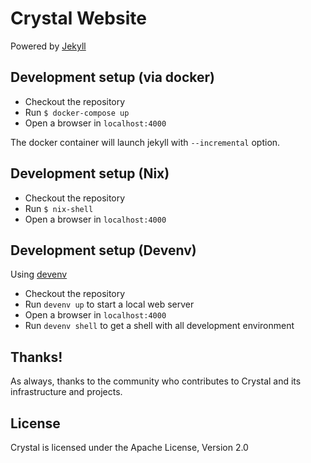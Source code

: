 # Crystal Website

Powered by [Jekyll](https://jekyllrb.com/)

## Development setup (via docker)

- Checkout the repository
- Run `$ docker-compose up`
- Open a browser in `localhost:4000`

The docker container will launch jekyll with `--incremental` option.

## Development setup (Nix)

- Checkout the repository
- Run `$ nix-shell`
- Open a browser in `localhost:4000`

## Development setup (Devenv)

Using [devenv](https://devenv.sh)

- Checkout the repository
- Run `devenv up` to start a local web server
- Open a browser in `localhost:4000`
- Run `devenv shell` to get a shell with all development environment

## Thanks!

As always, thanks to the community who contributes to Crystal and its infrastructure and projects.

## License

Crystal is licensed under the Apache License, Version 2.0
